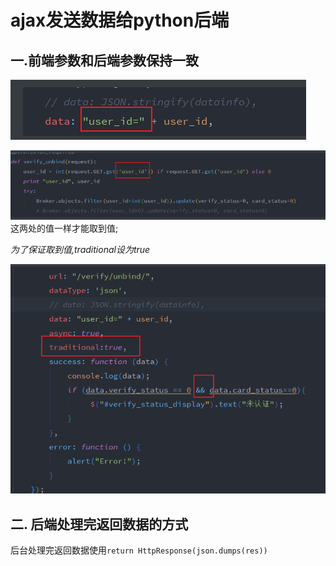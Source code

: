 # ajax发送数据给python后端

## 一.前端参数和后端参数保持一致

![image-20201218182354507](https://github.com/Ran-oops/learn_js/blob/master/img-folder/1.png)

![image-20201218182421736](https://github.com/Ran-oops/learn_js/blob/master/img-folder/2.png)
这两处的值一样才能取到值;


*为了保证取到值,traditional设为true*

![image-20201218182636336](https://github.com/Ran-oops/learn_js/blob/master/img-folder/3.png)



## 二. 后端处理完返回数据的方式

后台处理完返回数据使用`return HttpResponse(json.dumps(res))`





